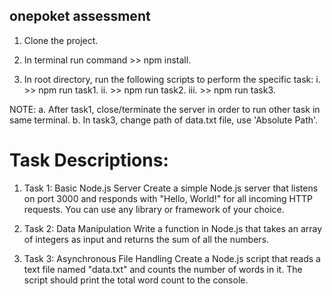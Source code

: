 ## onepoket assessment

1. Clone the project.

2. In terminal run command >> npm install.

3. In root directory, run the following scripts to perform the specific task:
    i.   >> npm run task1.
    ii.  >> npm run task2.
    iii. >> npm run task3.

NOTE: 
a. After task1, close/terminate the server in order to run other task in same  terminal.
b. In task3, change path of data.txt file, use 'Absolute Path'.

# Task Descriptions:

1. Task 1: Basic Node.js Server Create a simple Node.js server that listens on port 3000 and responds with "Hello, World!" for all incoming HTTP requests. You can use any library or framework of your choice.

2. Task 2: Data Manipulation Write a function in Node.js that takes an array of integers as input and returns the sum of all the numbers. 

3. Task 3: Asynchronous File Handling Create a Node.js script that reads a text file named "data.txt" and counts the number of words in it. The script should print the total word count to the console.

